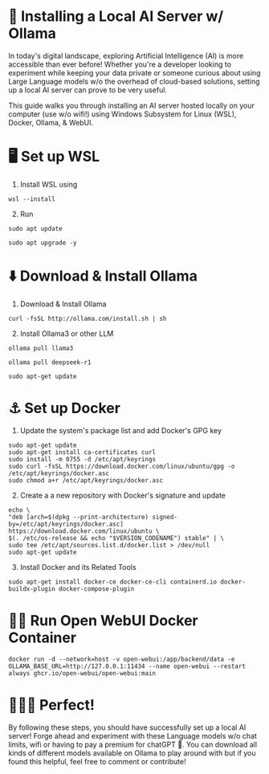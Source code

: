 # 🤖 Installing a Local AI Server w/ Ollama
In today's digital landscape, exploring Artificial Intelligence (AI) is more accessible than ever before! Whether you're a developer looking to experiment while keeping your data private or someone curious about using Large Language models w/o the overhead of cloud-based solutions, setting up a local AI server can prove to be very useful.
  
This guide walks you through installing an AI server hosted locally on your computer (use w/o wifi!) using Windows Subsystem for Linux (WSL), Docker, Ollama, & WebUI.

# 🖥️ Set up WSL
  1. Install WSL using
```
wsl --install
```
  2. Run
```
sudo apt update
```
```
sudo apt upgrade -y
```

# ⬇️ Download & Install Ollama
  1. Download & Install Ollama
```
curl -fsSL http://ollama.com/install.sh | sh
```
  2. Install Ollama3 or other LLM
```
ollama pull llama3
```
```
ollama pull deepseek-r1
```
```
sudo apt-get update 
```

# ⚓ Set up Docker
  1. Update the system's package list and add Docker's GPG key
```
sudo apt-get update
sudo apt-get install ca-certificates curl
sudo install -m 0755 -d /etc/apt/keyrings
sudo curl -fsSL https://download.docker.com/linux/ubuntu/gpg -o /etc/apt/keyrings/docker.asc
sudo chmod a+r /etc/apt/keyrings/docker.asc 
```

  2. Create a a new repository with Docker's signature and update
```
echo \
"deb [arch=$(dpkg --print-architecture) signed-by=/etc/apt/keyrings/docker.asc] https://download.docker.com/linux/ubuntu \
$(. /etc/os-release && echo "$VERSION_CODENAME") stable" | \
sudo tee /etc/apt/sources.list.d/docker.list > /dev/null
sudo apt-get update
```

  3. Install Docker and its Related Tools
```
sudo apt-get install docker-ce docker-ce-cli containerd.io docker-buildx-plugin docker-compose-plugin
```

# 🏃🏾 Run Open WebUI Docker Container
```
docker run -d --network=host -v open-webui:/app/backend/data -e OLLAMA_BASE_URL=http://127.0.0.1:11434 --name open-webui --restart always ghcr.io/open-webui/open-webui:main
```

# 🧑🏾‍💻 Perfect!
  By following these steps, you should have successfully set up a local AI server! Forge ahead and experiment with these Language models w/o chat limits, wifi or having to pay a premium for chatGPT 👀. 
  You can download all kinds of different models available on Ollama to play around with but if you found this helpful, feel free to comment or contribute!
